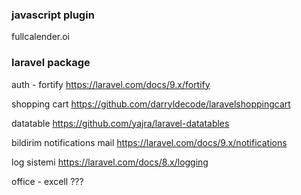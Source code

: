 ### javascript plugin

fullcalender.oi


### laravel package

auth - fortify
https://laravel.com/docs/9.x/fortify

shopping cart 
https://github.com/darryldecode/laravelshoppingcart

datatable
https://github.com/yajra/laravel-datatables

bildirim notifications mail
https://laravel.com/docs/9.x/notifications

log sistemi
https://laravel.com/docs/8.x/logging

office - excell 
???
